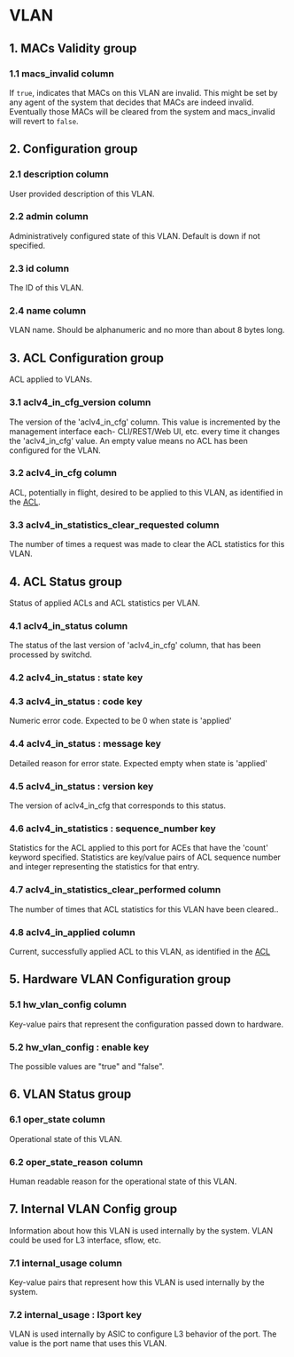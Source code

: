 # VLAN

## 1. MACs Validity group

### 1.1 macs_invalid column

If `true`, indicates that MACs on this VLAN are invalid. This might be set by
any agent of the system that decides that MACs are indeed invalid. Eventually
those MACs will be cleared from the system and macs_invalid will revert to
`false`.

## 2. Configuration group

### 2.1 description column

User provided description of this VLAN.

### 2.2 admin column

Administratively configured state of this VLAN. Default is down if not
specified.

### 2.3 id column

The ID of this VLAN.

### 2.4 name column

VLAN name.  Should be alphanumeric and no more than about 8 bytes long.

## 3. ACL Configuration group

ACL applied to VLANs.

### 3.1 aclv4_in_cfg_version column

The version of the 'aclv4_in_cfg' column. This value is incremented by the
management interface each- CLI/REST/Web UI, etc. every time it changes the
'aclv4_in_cfg' value. An empty value means no ACL has been configured for the
VLAN.

### 3.2 aclv4_in_cfg column

ACL, potentially in flight, desired to be applied to this VLAN, as identified in
the [ACL](acl.html).

### 3.3 aclv4_in_statistics_clear_requested column

The number of times a request was made to clear the ACL statistics for this
VLAN.

## 4. ACL Status group

Status of applied ACLs and ACL statistics per VLAN.

### 4.1 aclv4_in_status column

The status of the last version of 'aclv4_in_cfg' column, that has been processed
by switchd.

### 4.2 aclv4_in_status : state key

### 4.3 aclv4_in_status : code key

Numeric error code.  Expected to be 0 when state is 'applied'

### 4.4 aclv4_in_status : message key

Detailed reason for error state.  Expected empty when state is 'applied'

### 4.5 aclv4_in_status : version key

The version of aclv4_in_cfg that corresponds to this status.

### 4.6 aclv4_in_statistics : sequence_number key

Statistics for the ACL applied to this port for ACEs that have the 'count'
keyword specified.  Statistics are key/value pairs of ACL sequence number and
integer representing the statistics for that entry.

### 4.7 aclv4_in_statistics_clear_performed column

The number of times that ACL statistics for this VLAN have been cleared..

### 4.8 aclv4_in_applied column

Current, successfully applied ACL to this VLAN, as identified in the [ACL](acl.html)

## 5. Hardware VLAN Configuration group

### 5.1 hw_vlan_config column

Key-value pairs that represent the configuration passed down to hardware.

### 5.2 hw_vlan_config : enable key

The possible values are "true" and "false".

## 6. VLAN Status group

### 6.1 oper_state column

Operational state of this VLAN.

### 6.2 oper_state_reason column

Human readable reason for the operational state of this VLAN.

## 7. Internal VLAN Config group

Information about how this VLAN is used internally by the system. VLAN could be
used for L3 interface, sflow, etc.

### 7.1 internal_usage column

Key-value pairs that represent how this VLAN is used internally by the system.

### 7.2 internal_usage : l3port key

VLAN is used internally by ASIC to configure L3 behavior of the port. The value
is the port name that uses this VLAN.

